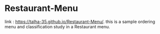 # Restaurant-Menu

link : https://talha-35.github.io/Restaurant-Menu/.
this is a sample ordering menu and classification study in a Restaurant menu.
